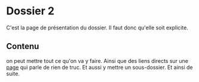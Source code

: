 # Dossier 2

C'est la page de présentation du dossier. Il faut donc qu'elle soit explicite.

## Contenu

on peut mettre tout ce qu'on va y faire. Ainsi que des liens directs sur une [page](page) 
qui parle de rien de truc. Et aussi y mettre un sous-dossier. Et ainsi de suite.